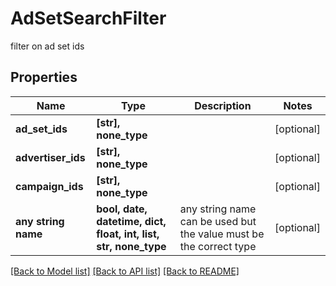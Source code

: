 # AdSetSearchFilter

filter on ad set ids

## Properties
Name | Type | Description | Notes
------------ | ------------- | ------------- | -------------
**ad_set_ids** | **[str], none_type** |  | [optional] 
**advertiser_ids** | **[str], none_type** |  | [optional] 
**campaign_ids** | **[str], none_type** |  | [optional] 
**any string name** | **bool, date, datetime, dict, float, int, list, str, none_type** | any string name can be used but the value must be the correct type | [optional]

[[Back to Model list]](../README.md#documentation-for-models) [[Back to API list]](../README.md#documentation-for-api-endpoints) [[Back to README]](../README.md)


